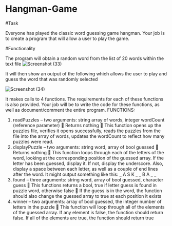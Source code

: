 # Hangman-Game

#Task

Everyone  has  played  the  classic  word  guessing  game  hangman.  Your  job  is  to  create  a 
program that will allow a user to play the game. 


#Functionality 

The program will obtain a  random word from the list of 20 words within the text file
![Screenshot (33)](https://user-images.githubusercontent.com/68082619/169064759-f4aa05f8-86b1-43df-bddf-cd94d75eca28.png)

It will then show an output of the following which allows the user to play and guess the word that was randomly selected

![Screenshot (34)](https://user-images.githubusercontent.com/68082619/169064950-fa869650-d628-4c24-b098-9de44c1b712c.png)



 It  makes  calls  to  4  functions.  The 
requirements for each of these functions is also provided. Your job will be to write the code for these functions, 
as well as document/comment the entire program.
FUNCTIONS:
1. readPuzzles – two arguments: string array of words, integer wordCount (reference parameter)
 Returns nothing
 This function opens up the puzzles file, verifies it opens successfully, reads the puzzles from the file into 
the array of words, updates the wordCount to reflect how many puzzles were read.
2. displayPuzzle – two arguments: string word, array of bool guessed
 Returns nothing
 This function loops through each of the letters of the word, looking at the corresponding position of the 
guessed  array.  If  the  letter  has  been  guessed,  display  it.  If  not,  display  the  underscore.  Also,  display  a 
space between each letter, as well as a couple of end lines after the word. It might output something like 
this:
_ A S K _ _ B A _ _ 
3. found – three arguments: string word, array of bool guessed, character guess
 This functions returns a bool, true if letter guess is found in puzzle word, otherwise false
 If the guess  is in the word, the function should also change the guessed  array  to  true  at each position it 
exists
4. winner – two arguments: array of bool guessed, the integer number of letters in the puzzle
 This  function  will  loop  through  all  of  the  elements  of  the  guessed  array.  If  any  element  is  false,  the 
function should return false. If all of the elements are true, the function should return true
